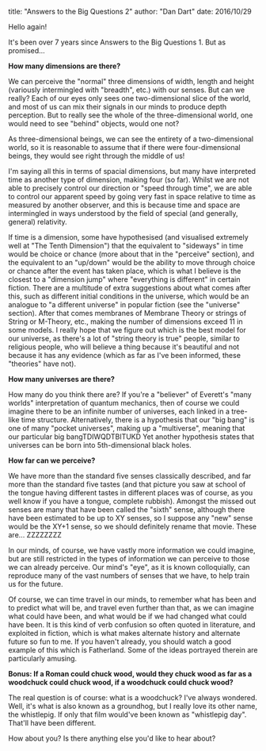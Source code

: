 title: "Answers to the Big Questions 2"
author: "Dan Dart"
date: 2016/10/29

Hello again!

It's been over 7 years since Answers to the Big Questions 1. But as promised...

<b>How many dimensions are there?</b>

We can perceive the "normal" three dimensions of width, length and height (variously intermingled with "breadth", etc.) with our senses. But can we really? Each of our eyes only sees one two-dimensional slice of the world, and most of us can mix their signals in our minds to produce depth perception. But to really see the whole of the three-dimensional world, one would need to see "behind" objects, would one not?

As three-dimensional beings, we can see the entirety of a two-dimensional world, so it is reasonable to assume that if there were four-dimensional beings, they would see right through the middle of us!

I'm saying all this in terms of spacial dimensions, but many have interpreted time as another type of dimension, making four (so far). Whilst we are not able to precisely control our direction or "speed through time", we are able to control our apparent speed by going very fast in space relative to time as measured by another observer, and this is because time and space are intermingled in ways understood by the field of special (and generally, general) relativity.

If time is a dimension, some have hypothesised (and visualised extremely well at "The Tenth Dimension") that the equivalent to "sideways" in time would be choice or chance (more about that in the "perceive" section), and the equivalent to an "up/down" would be the ability to move through choice or chance after the event has taken place, which is what I believe is the closest to a "dimension jump" where "everything is different" in certain fiction. There are a multitude of extra suggestions about what comes after this, such as different initial conditions in the universe, which would be an analogue to "a different universe" in popular fiction (see the "universe" section). After that comes membranes of Membrane Theory or strings of String or M-Theory, etc., making the number of dimensions exceed 11 in some models. I really hope that we figure out which is the best model for our universe, as there's a lot of "string theory is true" people, similar to religious people, who will believe a thing because it's beautiful and not because it has any evidence (which as far as I've been informed, these "theories" have not).

<b>How many universes are there?</b>

How many do you think there are? If you're a "believer" of Everett's "many worlds" interpretation of quantum mechanics, then of course we could imagine there to be an infinite number of universes, each linked in a tree-like time structure.
Alternatively, there is a hypothesis that our "big bang" is one of many "pocket universes", making up a "multiverse", meaning that our particular big bangTDIWQDTBITUKD
Yet another hypothesis states that universes can be born into 5th-dimensional black holes.

<b>How far can we perceive?</b>

We have more than the standard five senses classically described, and far more than the standard five tastes (and that picture you saw at school of the tongue having different tastes in different places was of course, as you well know if you have a tongue, complete rubbish). Amongst the missed out senses are many that have been called the "sixth" sense, although there have been estimated to be up to XY senses, so I suppose any "new" sense would be the XY+1 sense, so we should definitely rename that movie. These are... ZZZZZZZZ

In our minds, of course, we have vastly more information we could imagine, but are still restricted in the types of information we can perceive to those we can already perceive. Our mind's "eye", as it is known colloquially, can reproduce many of the vast numbers of senses that we have, to help train us for the future.

Of course, we can time travel in our minds, to remember what has been and to predict what will be, and travel even further than that, as we can imagine what could have been, and what would be if we had changed what could have been. It is this kind of verb confusion so often quoted in literature, and exploited in fiction, which is what makes alternate history and alternate future so fun to me. If you haven't already, you should watch a good example of this which is Fatherland. Some of the ideas portrayed therein are particularly amusing. 

<b>Bonus: If a Roman could chuck wood, would they chuck wood as far as a woodchuck could chuck wood, if a woodchuck could chuck wood?</b>

The real question is of course: what is a woodchuck? I've always wondered.
Well, it's what is also known as a groundhog, but I really love its other name, the whistlepig. If only that film would've been known as "whistlepig day". That'll have been different.

How about you? Is there anything else you'd like to hear about?

